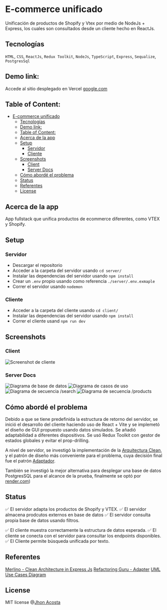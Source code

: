 # E-commerce unificado

Unificación de productos de Shopify y Vtex por medio de NodeJs + Express, los cuales son consultados desde un cliente hecho en ReactJs.

## Tecnologías
`HTML`, `CSS`, `ReactJs`, `Redux Toolkit`, `NodeJs`, `TypeScript`, `Express`, `Sequalize`, `PostgresSql` 

## Demo link:
Accede al sitio desplegado en Vercel [google.com](https://google.com)

## Table of Content:

- [E-commerce unificado](#e-commerce-unificado)
  - [Tecnologías](#tecnologías)
  - [Demo link:](#demo-link)
  - [Table of Content:](#table-of-content)
  - [Acerca de la app](#acerca-de-la-app)
  - [Setup](#setup)
    - [Servidor](#servidor)
    - [Cliente](#cliente)
  - [Screenshots](#screenshots)
    - [Client](#client)
    - [Server Docs](#server-docs)
  - [Cómo abordé el problema](#cómo-abordé-el-problema)
  - [Status](#status)
  - [Referentes](#referentes)
  - [License](#license)

## Acerca de la app
App fullstack que unifica productos de ecommerce diferentes, como VTEX y Shopify. 

## Setup

### Servidor
- Descargar el repositorio
- Acceder a la carpeta del servidor usando `cd server/` 
- Instalar las dependencias del servidor usando `npm install`
- Crear un `.env` propio usando como referencia `./server/.env.exmaple` 
- Correr el servidor usando `nodemon` 

### Cliente
- Acceder a la carpeta del cliente usando  `cd client/` 
- Instalar las dependencias del servidor usando `npm install`
- Correr el cliente usand `npm run dev` 

## Screenshots
### Client
![Screenshot de cliente](client/public//Screenshot_de_busqeuda.JPG)

### Server Docs
![Diagrama de base de datos](server/docs/Diagrama%20ER%20de%20base%20de%20datos.png)
![Diagrama de casos de uso](server/docs/Diagrama%20de%20casos%20de%20uso.png)
![Diagrama de secuencia /search](server/docs/Diagrama%20de%20secuencia%20-%20Search.png)
![Diagrama de secuencia /products](server/docs/Diagrama%20de%20secuencia%20-%20Products.png)
 

## Cómo abordé el problema

Debido a que se tiene predefinida la estructura de retorno del servidor, se inició el desarrollo del cliente haciendo uso de React + Vite y se implemetó el diseño de GUI propuesto usando datos simulados. Se añadió adaptabilidad a diferentes dispositivos. Se usó Redux Toolkit con gestor de estados globales y evitar el prop-drilling.

A nivel de servidor, se investigó la implementación de la [Arquitectura Clean](https://merlino.agency/blog/clean-architecture-in-express-js-applications), y el patrón de diseño más conveniente para el problema, cuya decisión final fue el patrón [Adaptador](https://refactoring.guru/design-patterns/adapter). 

También se investigó la mejor alternativa para desplegar una base de datos PostgresSQL para el alcance de la prueba, finalmente se optó por [render.com](https://render.com/))


## Status

✅ El servidor adapta los productos de Shopify y VTEX.
✅ El servidor almacena prodcutos externos en base de datos
✅ El servidor consulta propia base de datos usando filtros.
 
✅ El cliente muestra correctamente la estructura de datos esperada.
✅ El cliente se conecta con el servidor para consultar los endpoints disponibles.
✅ El Cliente permite búsqueda unificada por texto.

## Referentes

[Merlino - Clean Architecture in Express Js](https://merlino.agency/blog/clean-architecture-in-express-js-applications)
[Refactoring Guru - Adapter](https://refactoring.guru/design-patterns/adapter)
[UML Use Cases Diagram](https://www.youtube.com/watch?v=zid-MVo7M-E)


## License

MIT license @[Jhon Acosta](https://www.github.com/mcsrk)
